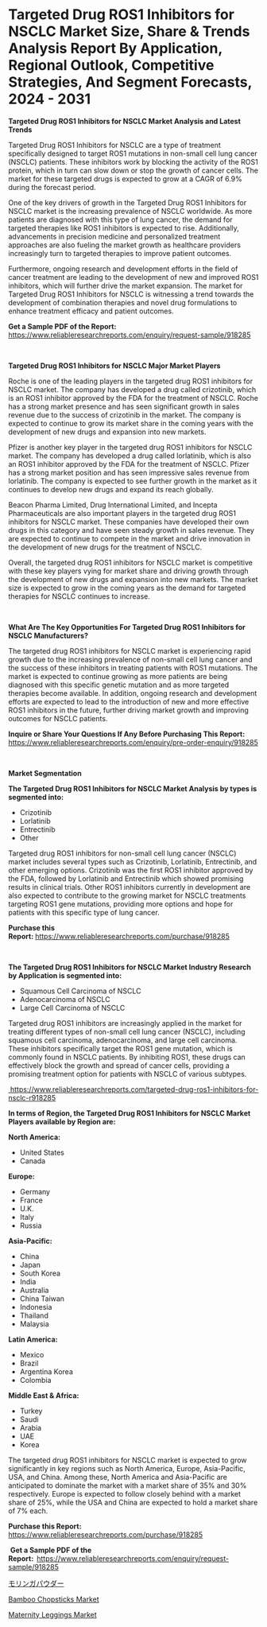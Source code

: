 <p><h1>Targeted Drug ROS1 Inhibitors for NSCLC Market Size, Share & Trends Analysis Report By Application, Regional Outlook, Competitive Strategies, And Segment Forecasts, 2024 - 2031</h1></p><p><strong>Targeted Drug ROS1 Inhibitors for NSCLC Market Analysis and Latest Trends</strong></p>
<p><p>Targeted Drug ROS1 Inhibitors for NSCLC are a type of treatment specifically designed to target ROS1 mutations in non-small cell lung cancer (NSCLC) patients. These inhibitors work by blocking the activity of the ROS1 protein, which in turn can slow down or stop the growth of cancer cells. The market for these targeted drugs is expected to grow at a CAGR of 6.9% during the forecast period.</p><p>One of the key drivers of growth in the Targeted Drug ROS1 Inhibitors for NSCLC market is the increasing prevalence of NSCLC worldwide. As more patients are diagnosed with this type of lung cancer, the demand for targeted therapies like ROS1 inhibitors is expected to rise. Additionally, advancements in precision medicine and personalized treatment approaches are also fueling the market growth as healthcare providers increasingly turn to targeted therapies to improve patient outcomes.</p><p>Furthermore, ongoing research and development efforts in the field of cancer treatment are leading to the development of new and improved ROS1 inhibitors, which will further drive the market expansion. The market for Targeted Drug ROS1 Inhibitors for NSCLC is witnessing a trend towards the development of combination therapies and novel drug formulations to enhance treatment efficacy and patient outcomes.</p></p>
<p><strong>Get a Sample PDF of the Report:&nbsp;</strong> <a href="https://www.reliableresearchreports.com/enquiry/request-sample/918285">https://www.reliableresearchreports.com/enquiry/request-sample/918285</a></p>
<p>&nbsp;</p>
<p><strong>Targeted Drug ROS1 Inhibitors for NSCLC Major Market Players</strong></p>
<p><p>Roche is one of the leading players in the targeted drug ROS1 inhibitors for NSCLC market. The company has developed a drug called crizotinib, which is an ROS1 inhibitor approved by the FDA for the treatment of NSCLC. Roche has a strong market presence and has seen significant growth in sales revenue due to the success of crizotinib in the market. The company is expected to continue to grow its market share in the coming years with the development of new drugs and expansion into new markets.</p><p>Pfizer is another key player in the targeted drug ROS1 inhibitors for NSCLC market. The company has developed a drug called lorlatinib, which is also an ROS1 inhibitor approved by the FDA for the treatment of NSCLC. Pfizer has a strong market position and has seen impressive sales revenue from lorlatinib. The company is expected to see further growth in the market as it continues to develop new drugs and expand its reach globally.</p><p>Beacon Pharma Limited, Drug International Limited, and Incepta Pharmaceuticals are also important players in the targeted drug ROS1 inhibitors for NSCLC market. These companies have developed their own drugs in this category and have seen steady growth in sales revenue. They are expected to continue to compete in the market and drive innovation in the development of new drugs for the treatment of NSCLC.</p><p>Overall, the targeted drug ROS1 inhibitors for NSCLC market is competitive with these key players vying for market share and driving growth through the development of new drugs and expansion into new markets. The market size is expected to grow in the coming years as the demand for targeted therapies for NSCLC continues to increase.</p></p>
<p>&nbsp;</p>
<p><strong>What Are The Key Opportunities For Targeted Drug ROS1 Inhibitors for NSCLC Manufacturers?</strong></p>
<p><p>The targeted drug ROS1 inhibitors for NSCLC market is experiencing rapid growth due to the increasing prevalence of non-small cell lung cancer and the success of these inhibitors in treating patients with ROS1 mutations. The market is expected to continue growing as more patients are being diagnosed with this specific genetic mutation and as more targeted therapies become available. In addition, ongoing research and development efforts are expected to lead to the introduction of new and more effective ROS1 inhibitors in the future, further driving market growth and improving outcomes for NSCLC patients.</p></p>
<p><strong>Inquire or Share Your Questions If Any Before Purchasing This Report:</strong> <a href="https://www.reliableresearchreports.com/enquiry/pre-order-enquiry/918285">https://www.reliableresearchreports.com/enquiry/pre-order-enquiry/918285</a></p>
<p>&nbsp;</p>
<p><strong>Market Segmentation</strong></p>
<p><strong>The Targeted Drug ROS1 Inhibitors for NSCLC Market Analysis by types is segmented into:</strong></p>
<p><ul><li>Crizotinib</li><li>Lorlatinib</li><li>Entrectinib</li><li>Other</li></ul></p>
<p><p>Targeted drug ROS1 inhibitors for non-small cell lung cancer (NSCLC) market includes several types such as Crizotinib, Lorlatinib, Entrectinib, and other emerging options. Crizotinib was the first ROS1 inhibitor approved by the FDA, followed by Lorlatinib and Entrectinib which showed promising results in clinical trials. Other ROS1 inhibitors currently in development are also expected to contribute to the growing market for NSCLC treatments targeting ROS1 gene mutations, providing more options and hope for patients with this specific type of lung cancer.</p></p>
<p><strong>Purchase this Report:&nbsp;</strong><a href="https://www.reliableresearchreports.com/purchase/918285">https://www.reliableresearchreports.com/purchase/918285</a></p>
<p>&nbsp;</p>
<p><strong>The Targeted Drug ROS1 Inhibitors for NSCLC Market Industry Research by Application is segmented into:</strong></p>
<p><ul><li>Squamous Cell Carcinoma of NSCLC</li><li>Adenocarcinoma of NSCLC</li><li>Large Cell Carcinoma of NSCLC</li></ul></p>
<p><p>Targeted drug ROS1 inhibitors are increasingly applied in the market for treating different types of non-small cell lung cancer (NSCLC), including squamous cell carcinoma, adenocarcinoma, and large cell carcinoma. These inhibitors specifically target the ROS1 gene mutation, which is commonly found in NSCLC patients. By inhibiting ROS1, these drugs can effectively block the growth and spread of cancer cells, providing a promising treatment option for patients with NSCLC of various subtypes.</p></p>
<p><a href="https://www.reliableresearchreports.com/targeted-drug-ros1-inhibitors-for-nsclc-r918285">&nbsp;https://www.reliableresearchreports.com/targeted-drug-ros1-inhibitors-for-nsclc-r918285</a></p>
<p><strong>In terms of Region, the Targeted Drug ROS1 Inhibitors for NSCLC Market Players available by Region are:</strong></p>
<p>
    <p> <strong> North America: </strong>
        <ul>
            <li>United States</li>
            <li>Canada</li>
        </ul>
        </p> 
    <p> <strong> Europe: </strong>
        <ul>
            <li>Germany</li>
            <li>France</li>
            <li>U.K.</li>
            <li>Italy</li>
            <li>Russia</li>
        </ul>
        </p> 
    <p> <strong> Asia-Pacific: </strong>
        <ul>
            <li>China</li>
            <li>Japan</li>
            <li>South Korea</li>
            <li>India</li>
            <li>Australia</li>
            <li>China Taiwan</li>
            <li>Indonesia</li>
            <li>Thailand</li>
            <li>Malaysia</li>
        </ul>
        </p> 
    <p> <strong> Latin America: </strong>
        <ul>
            <li>Mexico</li>
            <li>Brazil</li>
            <li>Argentina Korea</li>
            <li>Colombia</li>
        </ul>
        </p> 
    <p> <strong> Middle East & Africa: </strong>
        <ul>
            <li>Turkey</li>
            <li>Saudi</li>
            <li>Arabia</li>
            <li>UAE</li>
            <li>Korea</li>
        </ul>
    </p>
    </p>
<p><p>The targeted drug ROS1 inhibitors for NSCLC market is expected to grow significantly in key regions such as North America, Europe, Asia-Pacific, USA, and China. Among these, North America and Asia-Pacific are anticipated to dominate the market with a market share of 35% and 30% respectively. Europe is expected to follow closely behind with a market share of 25%, while the USA and China are expected to hold a market share of 7% each.</p></p>
<p><strong>Purchase this Report: </strong><a href="https://www.reliableresearchreports.com/purchase/918285">https://www.reliableresearchreports.com/purchase/918285</a></p>
<p>&nbsp;<strong>Get a Sample PDF of the Report:&nbsp;&nbsp;</strong><a href="https://www.reliableresearchreports.com/enquiry/request-sample/918285">https://www.reliableresearchreports.com/enquiry/request-sample/918285</a></p>
<p><strong></strong></p>
<p><p><a href="https://github.com/mohamedbakry57/Market-Research-Report-List-3/blob/main/588758556125.md">モリンガパウダー</a></p><p><a href="https://www.linkedin.com/pulse/bamboo-chopsticks-market-exploring-share-trends-future-growth-hlabe">Bamboo Chopsticks Market</a></p><p><a href="https://www.linkedin.com/pulse/maternity-leggings-market-size-trends-complete-industry-dgpif">Maternity Leggings Market</a></p></p>
